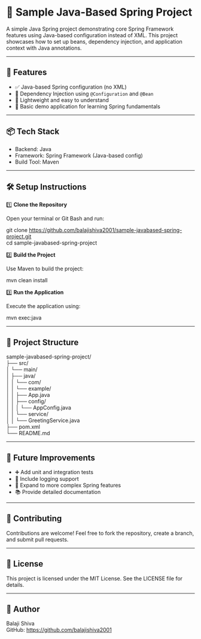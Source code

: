 # 🌱 Sample Java-Based Spring Project

A simple Java Spring project demonstrating core Spring Framework features using Java-based configuration instead of XML. This project showcases how to set up beans, dependency injection, and application context with Java annotations.

---

## 🔧 Features

- ✅ Java-based Spring configuration (no XML)
- 🧩 Dependency Injection using `@Configuration` and `@Bean`
- 🚀 Lightweight and easy to understand
- 🧪 Basic demo application for learning Spring fundamentals

---

## 📦 Tech Stack

- Backend: Java  
- Framework: Spring Framework (Java-based config)  
- Build Tool: Maven  

---

## 🛠️ Setup Instructions

1️⃣ **Clone the Repository**

Open your terminal or Git Bash and run:

git clone https://github.com/balajishiva2001/sample-javabased-spring-project.git  
cd sample-javabased-spring-project

2️⃣ **Build the Project**

Use Maven to build the project:

mvn clean install

3️⃣ **Run the Application**

Execute the application using:

mvn exec:java

---

## 📂 Project Structure

sample-javabased-spring-project/  
├── src/  
│   └── main/  
│       ├── java/  
│       │   └── com/  
│       │       └── example/  
│       │           ├── App.java  
│       │           ├── config/  
│       │           │   └── AppConfig.java  
│       │           └── service/  
│       │               └── GreetingService.java  
├── pom.xml  
└── README.md  

---

## 📌 Future Improvements

- ➕ Add unit and integration tests  
- 📄 Include logging support  
- 🧪 Expand to more complex Spring features  
- 📚 Provide detailed documentation  

---

## 🤝 Contributing

Contributions are welcome! Feel free to fork the repository, create a branch, and submit pull requests.

---

## 📜 License

This project is licensed under the MIT License. See the LICENSE file for details.

---

## 🙋 Author

Balaji Shiva  
GitHub: https://github.com/balajishiva2001
